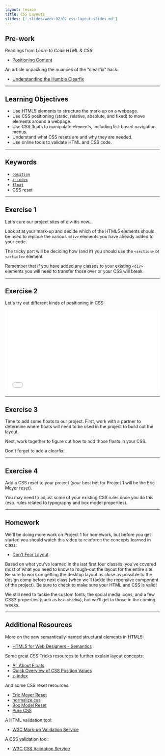 ```yaml
---
layout: lesson
title: CSS Layouts
slides: ['_slides/week-02/02-css-layout-slides.md']
---
```


## Pre-work

Readings from *Learn to Code HTML & CSS*:

- [Positioning Content](http://learn.shayhowe.com/html-css/positioning-content/)

An article unpacking the nuances of the "clearfix" hack:

- [Understanding the Humble Clearfix](http://fuseinteractive.ca/blog/understanding-humble-clearfix#.V3wi6ZMrKCQ)

---

## Learning Objectives

- Use HTML5 elements to structure the mark-up on a webpage.
- Use CSS positioning (static, relative, absolute, and fixed) to move elements around a webpage.
- Use CSS floats to manipulate elements, including list-based navigation menus.
- Understand what CSS resets are and why they are needed.
- Use online tools to validate HTML and CSS code.

---

## Keywords

- [`position`](https://developer.mozilla.org/en-US/docs/Web/CSS/position)
- [`z-index`](https://developer.mozilla.org/en-US/docs/Web/CSS/z-index)
- [`float`](https://developer.mozilla.org/en-US/docs/Web/CSS/float)
- CSS reset

---

## Exercise 1

Let's cure our project sites of div-itis now...

Look at at your mark-up and decide which of the HTML5 elements should be used to replace the various `<div>` elements you have already added to your code.

The tricky part will be deciding how (and if) you should use the `<section>` or `<article>` element.

Remember that if you have added any classes to your existing `<div>` elements you will need to transfer those over or your CSS will break.

---

## Exercise 2

Let's try out different kinds of positioning in CSS:

<iframe height='268' scrolling='no' src='//codepen.io/redacademy/embed/mJwRxG/?height=268&theme-id=0&default-tab=css' frameborder='no' allowtransparency='true' allowfullscreen='true' style='width: 100%;'>See the Pen <a href='http://codepen.io/redacademy/pen/mJwRxG/'>mJwRxG</a> by RED Academy (<a href='http://codepen.io/redacademy'>@redacademy</a>) on <a href='http://codepen.io'>CodePen</a>.
</iframe>

---

## Exercise 3

Time to add some floats to our project. First, work with a partner to determine where floats will need to be used in the project to build out the layout.

Next, work together to figure out how to add those floats in your CSS.

Don't forget to add a clearfix! 

---

## Exercise 4

Add a CSS reset to your project (your best bet for Project 1 will be the Eric Meyer reset).

You may need to adjust some of your existing CSS rules once you do this (esp. rules related to typography and box model properties).

---

## Homework

We'll be doing more work on Project 1 for homework, but before you get started you should watch this video to reinforce the concepts learned in class:

- [Don't Fear Layout](http://www.dontfeartheinternet.com/08-layout/)

Based on what you've learned in the last first four classes, you've covered most of what you need to know to rough-out the layout for the entire site. Be sure to work on getting the desktop layout as close as possible to the design comp before next class (when we'll tackle the reponsive component of the project). Be sure to check to make sure your HTML and CSS is valid!

We still need to tackle the custom fonts, the social media icons, and a few CSS3 properties (such as `box-shadow`), but we'll get to those in the coming weeks.

---

## Additional Resources

More on the new semantically-named structural elements in HTML5:

- [HTML5 for Web Designers - Semantics](http://html5forwebdesigners.com/semantics/)

Some great CSS Tricks resources to further explain layout concepts:

- [All About Floats](https://css-tricks.com/all-about-floats/)
- [Quick Overview of CSS Position Values](https://css-tricks.com/video-screencasts/110-quick-overview-of-css-position-values/)
- [z-index](https://css-tricks.com/almanac/properties/z/z-index/)

And some CSS reset resources:

- [Eric Meyer Reset](http://meyerweb.com/eric/tools/css/reset/index.html)
- [normalize.css](http://necolas.github.io/normalize.css/)
- [Box Model Reset](https://sunnyis.me/blog/box-model-reset)
- [Pure CSS](http://purecss.io/)

A HTML validation tool:

- [W3C Mark-up Validation Service](https://validator.w3.org/)

A CSS validation tool:

- [W3C CSS Validation Service](http://jigsaw.w3.org/css-validator/)
